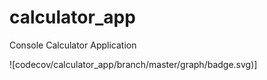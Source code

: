 # calculator_app
Console Calculator Application

![codecov/calculator_app/branch/master/graph/badge.svg)]
